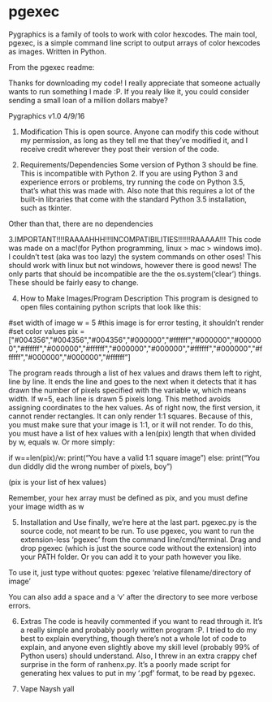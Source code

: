 # pgexec
Pygraphics is a family of tools to work with color hexcodes. The main tool, pgexec, is a simple command line script to output arrays of color hexcodes as images. Written in Python.


From the pgexec readme:

Thanks for downloading my code! I really appreciate that someone actually wants to run something I made :P. If you realy like it, you could consider sending a small loan of a million dollars mabye?

Pygraphics v1.0
4/9/16

1. Modification
This is open source. Anyone can modify this code without my permission, as long as they tell me that they’ve modified it, and I receive credit wherever they post their version of the code.

2. Requirements/Dependencies
Some version of Python 3 should be fine. This is incompatible with Python 2. If you are using Python 3 and experience errors or problems, try running the code on Python 3.5, that’s what this was made with. Also note that this requires a lot of the built-in libraries that come with the standard Python 3.5 installation, such as tkinter.

Other than that, there are no dependencies

3.IMPORTANT!!!!RAAAAHHH!!!INCOMPATIBILITIES!!!!!!RAAAAA!!!
This code was made on a mac!(for Python programming, linux > mac > windows imo). I couldn’t test (aka was too lazy) the system commands on other oses! This should work with linux but not windows, however there is good news! The only parts that should be incompatible are the the os.system(‘clear’) things. These should be fairly easy to change.

4. How to Make Images/Program Description
This program is designed to open files containing python scripts that look like this:

#set width of image
w = 5
#this image is for error testing, it shouldn’t render
#set color values
pix = ["#004356","#004356","#004356","#000000","#ffffff","#000000","#000000","#ffffff","#000000","#ffffff","#000000","#000000","#ffffff","#000000","#ffffff","#000000","#000000","#ffffff”]

The program reads through a list of hex values and draws them left to right, line by line. It ends the line and goes to the next when it detects that it has drawn the number of pixels specified with the variable w, which means width. If w=5, each line is drawn 5 pixels long. This method avoids assigning coordinates to the hex values. As of right now, the first version, it cannot render rectangles. It can only render 1:1 squares. Because of this, you must make sure that your image is 1:1, or it will not render. To do this, you must have a list of hex values with a len(pix) length that when divided by w, equals w. Or more simply:

if w==len(pix)/w:
	print(“You have a valid 1:1 square image”)
else:
	print(“You dun diddly did the wrong number of pixels, boy”)

(pix is your list of hex values)

Remember, your hex array must be defined as pix, and you must define your image width as w

5. Installation and Use
finally, we’re here at the last part. pgexec.py is the source code, not meant to be run. To use pgexec, you want to run the extension-less ‘pgexec’ from the command line/cmd/terminal. Drag and drop pgexec (which is just the source code without the extension) into your PATH folder. Or you can add it to your path however you like.

To use it, just type without quotes: pgexec ‘relative filename/directory of image’

You can also add a space and a ‘v’ after the directory to see more verbose errors.

6. Extras
The code is heavily commented if you want to read through it. It’s a really simple and probably poorly written program :P. I tried to do my best to explain everything, though there’s not a whole lot of code to explain, and anyone even slightly above my skill level (probably 99% of Python users) should understand. Also, I threw in an extra crappy chef surprise in the form of ranhenx.py. It’s a poorly made script for generating hex values to put in my ‘.pgf’ format, to be read by pgexec. 

7. Vape Naysh yall
